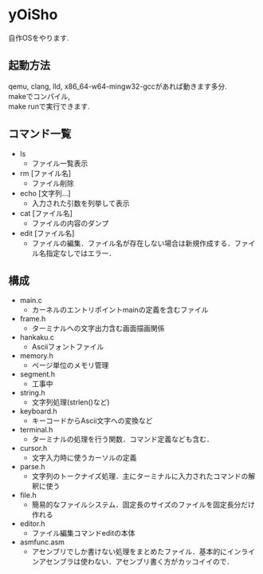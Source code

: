 # yOiSho
自作OSをやります.

## 起動方法
qemu, clang, lld, x86\_64-w64-mingw32-gccがあれば動きます多分.  
makeでコンパイル,   
make runで実行できます. 

## コマンド一覧
* ls
  * ファイル一覧表示
* rm [ファイル名]
  * ファイル削除
* echo [文字列...]
  * 入力された引数を列挙して表示
* cat [ファイル名]
  * ファイルの内容のダンプ
* edit [ファイル名]
  * ファイルの編集．ファイル名が存在しない場合は新規作成する．ファイル名指定なしではエラー．

## 構成
* main.c
  * カーネルのエントリポイントmainの定義を含むファイル
* frame.h
  * ターミナルへの文字出力含む画面描画関係
* hankaku.c
  * Asciiフォントファイル
* memory.h
  * ページ単位のメモリ管理
* segment.h
  * 工事中
* string.h
  * 文字列処理(strlen()など)
* keyboard.h
  * キーコードからAscii文字への変換など
* terminal.h
  * ターミナルの処理を行う関数．コマンド定義なども含む．
* cursor.h
  * 文字入力時に使うカーソルの定義
* parse.h
  * 文字列のトークナイズ処理．主にターミナルに入力されたコマンドの解釈に使う
* file.h
  * 簡易的なファイルシステム．固定長のサイズのファイルを固定長分だけ作れる
* editor.h
  * ファイル編集コマンドeditの本体
* asmfunc.asm
  * アセンブリでしか書けない処理をまとめたファイル．基本的にインラインアセンブラは使わない．アセンブリ書く方がカッコイイので．
